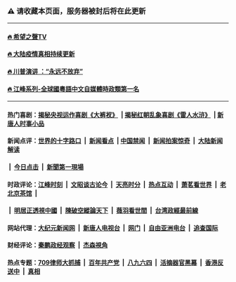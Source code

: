 ### ⚠️ 请收藏本页面，服务器被封后将在此更新

---
#### [🔥 希望之聲TV](http://167.172.205.55/soh-tv/?ts=01300301)
#### [🔥 大陆疫情真相持续更新](http://167.172.205.55:10000/videos/corona/)
#### [🔥 川普演讲 ：“永远不放弃” ](http://167.172.205.55:10000/videos/news/trump01.html?ts=11191611)
#### [🔥 江峰系列-全球國粵語中文自媒體時政類第一名](http://167.172.205.55/today-in-history/) 
------------------------------------------------------------------------------------------------------------------------------------------------------------------

#### 热门喜剧：[揭秘央视运作喜剧《大裤衩》](http://167.172.205.55:10000/videos/res/big-shorts/) &nbsp;|&nbsp;[揭秘红朝乱象喜剧《雷人水浒》](http://167.172.205.55:10000/videos/res/OutlawsOfMarsh/) &nbsp;|&nbsp;[新唐人时事小品](http://167.172.205.55:10000/videos/res/comedy/)

#### 新闻点评：[世界的十字路口](http://167.172.205.55/tanghao/) &nbsp;|&nbsp; [新闻看点](http://167.172.205.55/news-insight/) &nbsp;|&nbsp;[中国禁闻](http://167.172.205.55/ntdtv-news/) &nbsp;|&nbsp; [新闻拍案惊奇](http://167.172.205.55/dayu/) &nbsp;|&nbsp; [大陆新闻解读](http://167.172.205.55/ntdtv-comedy/)
####   &nbsp;|&nbsp;  [今日点击](http://167.172.205.55/news-click/)  &nbsp;|&nbsp; [新聞第一現場](http://167.172.205.55/primary-scene/) 

#### 时政评论：[江峰时刻](http://167.172.205.55/today-in-history/) &nbsp;|&nbsp; [文昭谈古论今](http://167.172.205.55/wenzhao/) &nbsp;|&nbsp; [天亮时分](http://167.172.205.55/tianliang/) &nbsp;|&nbsp; [热点互动](http://167.172.205.55/ntdtv-rdhd/) &nbsp;|&nbsp; [萧茗看世界](http://167.172.205.55/simonegao/) &nbsp;|&nbsp; [老北京茶馆](http://167.172.205.55/teahouse/)  &nbsp;|&nbsp;  
####   &nbsp;|&nbsp;  [明居正透視中國](http://167.172.205.55/decoding-china/)  &nbsp;|&nbsp; [陳破空縱論天下](http://167.172.205.55/pokong/)  &nbsp;|&nbsp; [薇羽看世間](http://167.172.205.55/weiyu/)  &nbsp;|&nbsp; [台湾政經最前線](http://167.172.205.55/taiwan/)   

#### 网站代理：[大纪元新闻网](http://167.172.205.55:10080/gb/) &nbsp;|&nbsp; [新唐人电视台](http://167.172.205.55:8808/gb/) &nbsp;|&nbsp; [网门](http://167.172.205.55:11000/) &nbsp;|&nbsp; [自由亚洲电台](http://167.172.205.55:9800/mandarin/) &nbsp;|&nbsp; [追查国际](http://167.172.205.55:10010/)

#### 财经评论：[秦鹏政经观察](http://167.172.205.55/qinpeng/) &nbsp;|&nbsp; [杰森視角 ](http://167.172.205.55/jason/)

#### 热点专题：[709律师大抓捕](http://167.172.205.55:10000/videos/709/) &nbsp;|&nbsp; [百年共产党](http://167.172.205.55:10000/videos/ccp.html) &nbsp;|&nbsp; [八九六四](http://167.172.205.55:10000/videos/88/)  &nbsp;|&nbsp; [活摘器官黑幕](http://167.172.205.55:10000/videos/res/Organs/)  &nbsp;|&nbsp; [香港反送中](http://167.172.205.55:10000/videos/res/hk/)  &nbsp;|&nbsp; [真相](http://167.172.205.55:10000/videos/truth.html)

<img src='http://gfw-breaker.win/link40.md' width='0px' height='0px'/>
